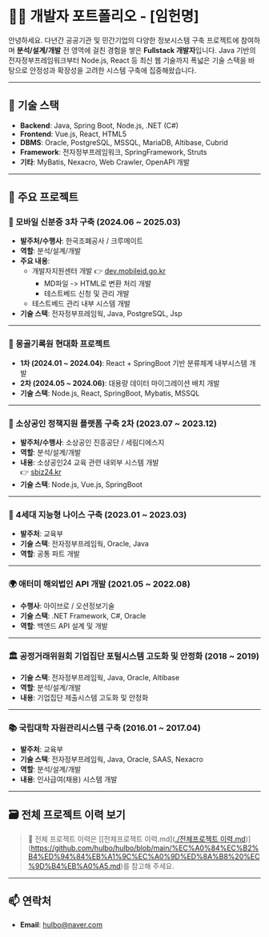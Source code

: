 # 👨‍💻 개발자 포트폴리오 - [임헌명]

안녕하세요. 다년간 공공기관 및 민간기업의 다양한 정보시스템 구축 프로젝트에 참여하며 **분석/설계/개발** 전 영역에 걸친 경험을 쌓은 **Fullstack 개발자**입니다. Java 기반의 전자정부프레임워크부터 Node.js, React 등 최신 웹 기술까지 폭넓은 기술 스택을 바탕으로 안정성과 확장성을 고려한 시스템 구축에 집중해왔습니다.

---

## 🔧 기술 스택

- **Backend**: Java, Spring Boot, Node.js, .NET (C#)
- **Frontend**: Vue.js, React, HTML5
- **DBMS**: Oracle, PostgreSQL, MSSQL, MariaDB, Altibase, Cubrid
- **Framework**: 전자정부프레임워크, SpringFramework, Struts
- **기타**: MyBatis, Nexacro, Web Crawler, OpenAPI 개발

---

## 🧩 주요 프로젝트

### 📱 모바일 신분증 3차 구축 (2024.06 ~ 2025.03)
- **발주처/수행사**: 한국조폐공사 / 크루메이트
- **역할**: 분석/설계/개발
- **주요 내용**:
  - 개발자지원센터 개발 👉 [dev.mobileid.go.kr](https://dev.mobileid.go.kr)
    - MD파일 -> HTML로 변환 처리 개발
    - 테스트베드 신청 및 관리 개발
  - 테스트베드 관리 내부 시스템 개발
- **기술 스택**: 전자정부프레임웍, Java, PostgreSQL, Jsp

---

### 📁 몽골기록원 현대화 프로젝트
- **1차 (2024.01 ~ 2024.04)**: React + SpringBoot 기반 분류체계 내부시스템 개발
- **2차 (2024.05 ~ 2024.06)**: 대용량 데이터 마이그레이션 배치 개발
- **기술 스택**: Node.js, React, SpringBoot, Mybatis, MSSQL

---

### 🧾 소상공인 정책지원 플랫폼 구축 2차 (2023.07 ~ 2023.12)
- **발주처/수행사**: 소상공인 진흥공단 / 세림디에스지
- **역할**: 분석/설계/개발
- **내용**: 소상공인24 교육 관련 내외부 시스템 개발  
  👉 [sbiz24.kr](https://www.sbiz24.kr)
- **기술 스택**: Node.js, Vue.js, SpringBoot

---

### 🧠 4세대 지능형 나이스 구축 (2023.01 ~ 2023.03)
- **발주처**: 교육부
- **기술 스택**: 전자정부프레임웍, Oracle, Java
- **역할**: 공통 파트 개발

---

### 🌍 애터미 해외법인 API 개발 (2021.05 ~ 2022.08)
- **수행사**: 아이브로 / 오션정보기술
- **기술 스택**: .NET Framework, C#, Oracle
- **역할**: 백엔드 API 설계 및 개발

---

### 🏛 공정거래위원회 기업집단 포털시스템 고도화 및 안정화 (2018 ~ 2019)
- **기술 스택**: 전자정부프레임웍, Java, Oracle, Altibase
- **역할**: 분석/설계/개발
- **내용**: 기업집단 제출시스템 고도화 및 안정화

---

### 📚 국립대학 자원관리시스템 구축 (2016.01 ~ 2017.04)
- **발주처**: 교육부
- **기술 스택**: 전자정부프레임웍, Java, Oracle, SAAS, Nexacro
- **역할**: 분석/설계/개발
- **내용**: 인사급여(채용) 시스템 개발

---

## 🗃 전체 프로젝트 이력 보기
> 📄 전체 프로젝트 이력은 [[전체프로젝트 이력.md]([./전체프로젝트 이력.md](https://github.com/hulbo/hulbo/blob/main/%EC%A0%84%EC%B2%B4%ED%94%84%EB%A1%9C%EC%A0%9D%ED%8A%B8%20%EC%9D%B4%EB%A0%A5.md))](https://github.com/hulbo/hulbo/blob/main/%EC%A0%84%EC%B2%B4%ED%94%84%EB%A1%9C%EC%A0%9D%ED%8A%B8%20%EC%9D%B4%EB%A0%A5.md)를 참고해 주세요.

---
## 📫 연락처
- **Email**: hulbo@naver.com

